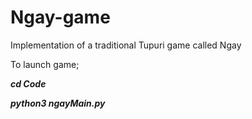# Ngay-game
Implementation of a traditional Tupuri game called Ngay

To launch game;

__*cd Code*__

__*python3 ngayMain.py*__
